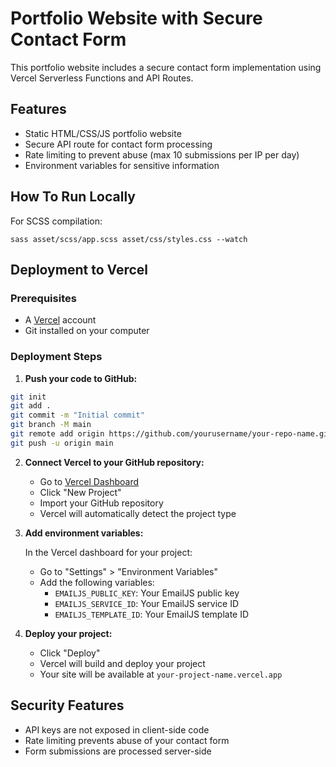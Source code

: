 # Portfolio Website with Secure Contact Form

This portfolio website includes a secure contact form implementation using Vercel Serverless Functions and API Routes.

## Features

- Static HTML/CSS/JS portfolio website
- Secure API route for contact form processing
- Rate limiting to prevent abuse (max 10 submissions per IP per day)
- Environment variables for sensitive information

## How To Run Locally

For SCSS compilation:
```
sass asset/scss/app.scss asset/css/styles.css --watch
```

## Deployment to Vercel

### Prerequisites

- A [Vercel](https://vercel.com) account
- Git installed on your computer

### Deployment Steps

1. **Push your code to GitHub:**

```bash
git init
git add .
git commit -m "Initial commit"
git branch -M main
git remote add origin https://github.com/yourusername/your-repo-name.git
git push -u origin main
```

2. **Connect Vercel to your GitHub repository:**

   - Go to [Vercel Dashboard](https://vercel.com/dashboard)
   - Click "New Project"
   - Import your GitHub repository
   - Vercel will automatically detect the project type

3. **Add environment variables:**

   In the Vercel dashboard for your project:
   
   - Go to "Settings" > "Environment Variables"
   - Add the following variables:
     - `EMAILJS_PUBLIC_KEY`: Your EmailJS public key
     - `EMAILJS_SERVICE_ID`: Your EmailJS service ID
     - `EMAILJS_TEMPLATE_ID`: Your EmailJS template ID

4. **Deploy your project:**

   - Click "Deploy"
   - Vercel will build and deploy your project
   - Your site will be available at `your-project-name.vercel.app`

## Security Features

- API keys are not exposed in client-side code
- Rate limiting prevents abuse of your contact form
- Form submissions are processed server-side
